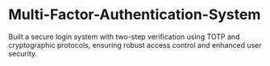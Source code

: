 # Multi-Factor-Authentication-System
 Built a secure login system with two-step verification using TOTP and cryptographic protocols,  ensuring robust access control and enhanced user security.
